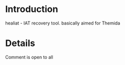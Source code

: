 # Introduction #

healiat - IAT recovery tool. basically aimed for Themida


# Details #

Comment is open to all